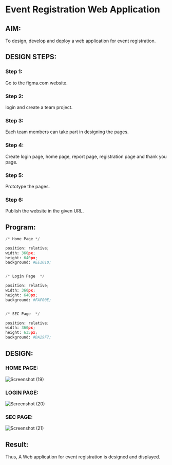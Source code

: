# Event Registration Web Application

## AIM:
To design, develop and deploy a web application for event registration.

## DESIGN STEPS:

### Step 1:
Go to the figma.com website.

### Step 2:
login and create a team project.

### Step 3:
Each team members can take part in designing the pages.

### Step 4:
Create login page, home page, report page, registration page and thank you page.

### Step 5:
Prototype the pages.

### Step 6:

Publish the website in the given URL.

## Program:
```python
/* Home Page */

position: relative;
width: 360px;
height: 640px;
background: #EE1010;


/* Login Page  */

position: relative;
width: 360px;
height: 640px;
background: #FAF00E;


/* SEC Page  */

position: relative;
width: 360px;
height: 635px;
background: #DA29F7;
```

## DESIGN:

### HOME PAGE:
![Screenshot (19)](https://github.com/Leann4468/event-registration/assets/121165979/1bdc1b49-a5d9-4fa7-a7dc-80de6ab97efd)

### LOGIN PAGE:
![Screenshot (20)](https://github.com/Leann4468/event-registration/assets/121165979/16323e59-6b52-41e2-8523-96d431e7b4ff)

### SEC PAGE:
![Screenshot (21)](https://github.com/Leann4468/event-registration/assets/121165979/26925f1d-1719-432d-928f-b158bef84d18)

## Result:
Thus, A Web application for event registration is designed and displayed.
